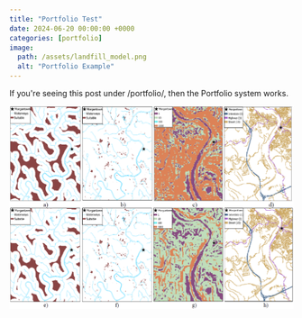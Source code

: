 ```yaml
---
title: "Portfolio Test"
date: 2024-06-20 00:00:00 +0000
categories: [portfolio]
image:
  path: /assets/landfill_model.png
  alt: "Portfolio Example"
---
```


If you're seeing this post under /portfolio/, then the Portfolio system works.

![Map](/assets/landfill_model.png)
